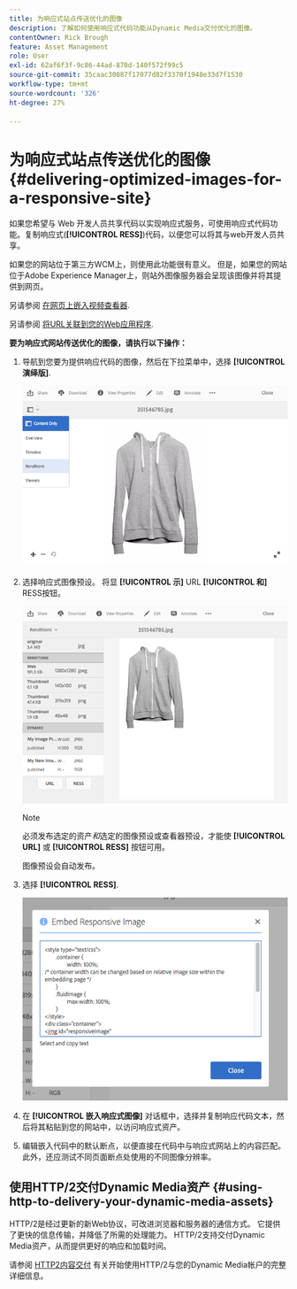 ```yaml
---
title: 为响应式站点传送优化的图像
description: 了解如何使用响应式代码功能从Dynamic Media交付优化的图像。
contentOwner: Rick Brough
feature: Asset Management
role: User
exl-id: 62af6f3f-9c86-44ad-870d-140f572f99c5
source-git-commit: 35caac30887f17077d82f3370f1948e33d7f1530
workflow-type: tm+mt
source-wordcount: '326'
ht-degree: 27%

---
```


# 为响应式站点传送优化的图像 {#delivering-optimized-images-for-a-responsive-site}

如果您希望与 Web 开发人员共享代码以实现响应式服务，可使用响应式代码功能。复制响应式(**[!UICONTROL RESS]**)代码，以便您可以将其与web开发人员共享。

如果您的网站位于第三方WCM上，则使用此功能很有意义。 但是，如果您的网站位于Adobe Experience Manager上，则站外图像服务器会呈现该图像并将其提供到网页。

另请参阅 [在网页上嵌入视频查看器](embed-code.md).

另请参阅 [将URL关联到您的Web应用程序](linking-urls-to-yourwebapplication.md).

**要为响应式网站传送优化的图像，请执行以下操作：**

1. 导航到您要为提供响应代码的图像，然后在下拉菜单中，选择 **[!UICONTROL 演绎版]**.

   ![chlimage_1-408](assets/chlimage_1-408.png)

1. 选择响应式图像预设。 将显 **[!UICONTROL 示]** URL **[!UICONTROL 和]** RESS按钮。

   ![chlimage_1-409](assets/chlimage_1-409.png)

   >[!NOTE]
   >
   >必须发布选定的资产&#x200B;*和*&#x200B;选定的图像预设或查看器预设，才能使 **[!UICONTROL URL]** 或 **[!UICONTROL RESS]** 按钮可用。
   >
   >图像预设会自动发布。

1. 选择 **[!UICONTROL RESS]**.

   ![chlimage_1-410](assets/chlimage_1-410.png)

1. 在 **[!UICONTROL 嵌入响应式图像]** 对话框中，选择并复制响应代码文本，然后将其粘贴到您的网站中，以访问响应式资产。
1. 编辑嵌入代码中的默认断点，以便直接在代码中与响应式网站上的内容匹配。 此外，还应测试不同页面断点处使用的不同图像分辨率。

## 使用HTTP/2交付Dynamic Media资产 {#using-http-to-delivery-your-dynamic-media-assets}

HTTP/2是经过更新的新Web协议，可改进浏览器和服务器的通信方式。 它提供了更快的信息传输，并降低了所需的处理能力。 HTTP/2支持交付Dynamic Media资产，从而提供更好的响应和加载时间。

请参阅 [HTTP2内容交付](http2faq.md) 有关开始使用HTTP/2与您的Dynamic Media帐户的完整详细信息。
